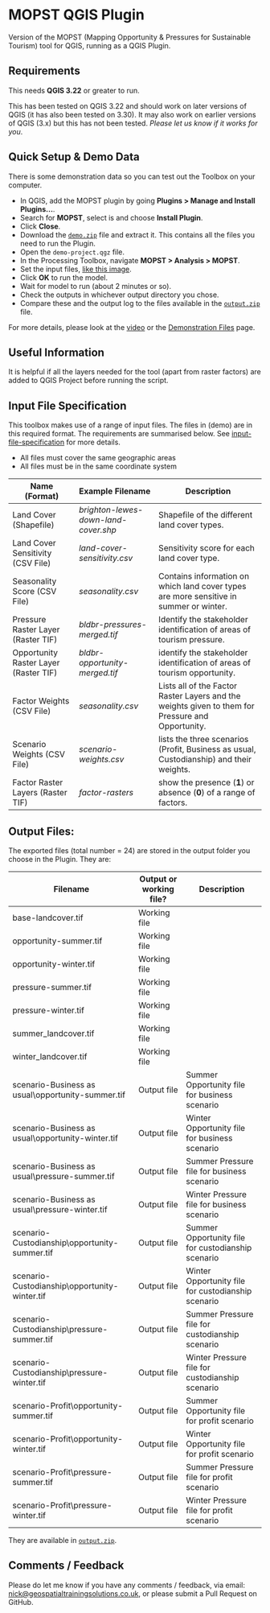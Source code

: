 # MOPST QGIS Plugin
Version of the MOPST (Mapping Opportunity & Pressures for Sustainable Tourism) tool for QGIS, running as a QGIS Plugin.

## Requirements

This needs **QGIS 3.22** or greater to run.

This has been tested on QGIS 3.22 and should work on later versions of QGIS (it has also been tested on 3.30). It may also work on earlier versions of QGIS (3.x) but this has not been tested. *Please let us know if it works for you*. 

## Quick Setup & Demo Data

There is some demonstration data so you can test out the Toolbox on your computer. 

- In QGIS, add the MOPST plugin by going **Plugins > Manage and Install Plugins...**. 
- Search for **MOPST**, select is and choose **Install Plugin**. 
- Click **Close**. 
- Download the [`demo.zip`](https://github.com/mopst/qgis-plugin/releases/download/v1.0.0/demo.zip) file and extract it. This contains all the files you need to run the Plugin. 
- Open the `demo-project.qgz` file. 
- In the Processing Toolbox, navigate **MOPST > Analysis > MOPST**. 
- Set the input files, [like this image](demo-MOPST-plugin-inputs.png). 
- Click **OK** to run the model.
- Wait for model to run (about 2 minutes or so). 
- Check the outputs in whichever output directory you chose. 
- Compare these and the output log to the files available in the [`output.zip`](https://github.com/mopst/qgis-plugin/releases/download/v1.0.0/output.zip) file. 


For more details, please look at the [video](https://youtu.be/oK67PIRi64o) or the [Demonstration Files](demo.md) page. 
 
 
## Useful Information

It is helpful if all the layers needed for the tool (apart from raster factors) are added to QGIS Project before running the script. 
  
  
## Input File Specification

This toolbox makes use of a range of input files. The files in (demo) are in this required format. The requirements are summarised below. See [input-file-specification](input-file-specification.md) for more details. 

- All files must cover the same geographic areas
- All files must be in the same coordinate system 

Name (Format) | Example Filename | Description
-- | -- | -- 
Land Cover (Shapefile) | *brighton-lewes-down-land-cover.shp* | Shapefile of the different land cover types. 
Land Cover Sensitivity (CSV File) | *land-cover-sensitivity.csv* | Sensitivity score for each land cover type.
Seasonality Score (CSV File) | *seasonality.csv* | Contains information on which land cover types are more sensitive in summer or winter. 
Pressure Raster Layer (Raster TIF) | *bldbr-pressures-merged.tif* | Identify the stakeholder identification of areas of tourism pressure. 
Opportunity Raster Layer (Raster TIF) | *bldbr-opportunity-merged.tif* | identify the stakeholder identification of areas of tourism opportunity. 
Factor Weights (CSV File) | *seasonality.csv* | Lists all of the Factor Raster Layers and the weights given to them for Pressure and Opportunity.
Scenario Weights (CSV File) | *scenario-weights.csv* | lists the three scenarios (Profit, Business as usual, Custodianship) and their weights. 
Factor Raster Layers (Raster TIF) | *factor-rasters* | show the presence (**1**) or absence (**0**) of a range of factors. 
  
 
## Output Files:

The exported files (total number = 24) are stored in the output folder you choose in the Plugin. They are:

Filename | Output or working file? | Description
-- | -- | --
base-landcover.tif | Working file | 
opportunity-summer.tif | Working file | 
opportunity-winter.tif | Working file | 
pressure-summer.tif | Working file | 
pressure-winter.tif | Working file | 
summer_landcover.tif | Working file |
winter_landcover.tif | Working file |
scenario-Business as usual\opportunity-summer.tif | Output file | Summer Opportunity file for business scenario | 
scenario-Business as usual\opportunity-winter.tif | Output file | Winter Opportunity file for business scenario | 
scenario-Business as usual\pressure-summer.tif | Output file | Summer Pressure file for business scenario | 
scenario-Business as usual\pressure-winter.tif | Output file | Winter Pressure file for business scenario | 
scenario-Custodianship\opportunity-summer.tif | Output file | Summer Opportunity file for custodianship scenario | 
scenario-Custodianship\opportunity-winter.tif | Output file | Winter Opportunity file for custodianship scenario | 
scenario-Custodianship\pressure-summer.tif | Output file | Summer Pressure file for custodianship scenario | 
scenario-Custodianship\pressure-winter.tif | Output file | Winter Pressure file for custodianship scenario | 
scenario-Profit\opportunity-summer.tif | Output file | Summer Opportunity file for profit scenario | 
scenario-Profit\opportunity-winter.tif | Output file | Winter Opportunity file for profit scenario | 
scenario-Profit\pressure-summer.tif | Output file | Summer Pressure file for profit scenario | 
scenario-Profit\pressure-winter.tif | Output file | Winter Pressure file for profit scenario | 

They are available in [`output.zip`](). 
 

## Comments / Feedback

Please do let me know if you have any comments / feedback, via email: [nick@geospatialtrainingsolutions.co.uk](mailto:nick@geospatialtrainingsolutions.co.uk), or please submit a Pull Request on GitHub. 
 
 